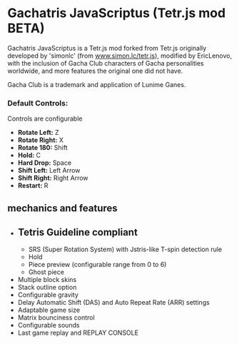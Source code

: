# Gachatris JavaScriptus (Tetr.js mod BETA)

Gachatris JavaScriptus is a Tetr.js mod forked from Tetr.js originally developed by 'simonlc' (from www.simon.lc/tetr.js), modified by EricLenovo, with the inclusion of Gacha Club characters of Gacha personalities worldwide, and more features the original one did not have.

Gacha Club is a trademark and application of Lunime Ganes.

### Default Controls:

Controls are configurable

- **Rotate Left:** Z
- **Rotate Right:** X
- **Rotate 180:** Shift
- **Hold:** C
- **Hard Drop:** Space
- **Shift Left:** Left Arrow
- **Shift Right:** Right Arrow
- **Restart:** R

## mechanics and features

- Tetris Guideline compliant
  - 
  - SRS (Super Rotation System) with Jstris-like T-spin detection rule
  - Hold
  - Piece preview (configurable range from 0 to 6)
  - Ghost piece
- Multiple block skins
- Stack outline option
- Configurable gravity
- Delay Automatic Shift (DAS) and Auto Repeat Rate (ARR) settings
- Adaptable game size
- Matrix bounciness control
- Configurable sounds
- Last game replay and REPLAY CONSOLE
